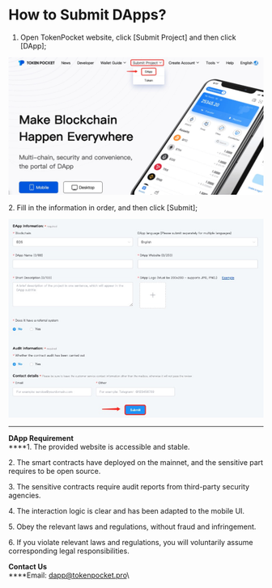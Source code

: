 # How to Submit DApps?

1. Open TokenPocket website, click \[Submit Project] and then click \[DApp];

![](../.gitbook/assets/ti-jiao-dapp.jpg)

2\. Fill in the information in order, and then click \[Submit];

![](../.gitbook/assets/ti-jiao-dapp2.jpg)

****

**DApp Requirement**\
****1. The provided website is accessible and stable.

2\. The smart contracts have deployed on the mainnet, and the sensitive part requires to be open source.

3\. The sensitive contracts require audit reports from third-party security agencies.

4\. The interaction logic is clear and has been adapted to the mobile UI.

5\. Obey the relevant laws and regulations, without fraud and infringement.

6\. If you violate relevant laws and regulations, you will voluntarily assume corresponding legal responsibilities.



**Contact Us**\
****Email: [dapp@tokenpocket.pro](mailto:service@tokenpocket.pro)\
